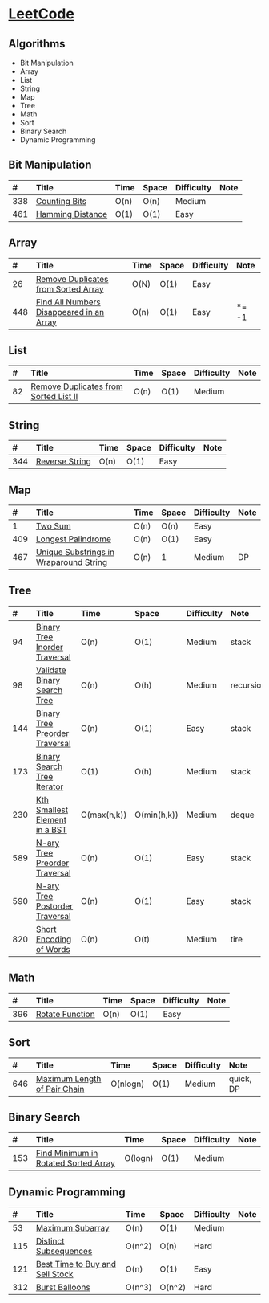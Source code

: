 # [LeetCode](https://leetcode.com/problemset/algorithms/)

## Algorithms
* Bit Manipulation
* Array
* List
* String
* Map
* Tree
* Math
* Sort
* Binary Search
* Dynamic Programming

## Bit Manipulation
|#|Title|Time|Space|Difficulty|Note|
|:-|:-|:-|:-|:-|:-|
|338|[Counting Bits](counting_bits.cpp)|O(n)|O(n)|Medium||
|461|[Hamming Distance](hamming_distance.cpp)|O(1)|O(1)|Easy||

## Array
|#|Title|Time|Space|Difficulty|Note|
|:-|:-|:-|:-|:-|:-|
|26|[Remove Duplicates from Sorted Array](remove_duplicates_from_sorted_array.cpp)|O(N)|O(1)|Easy||
|448|[Find All Numbers Disappeared in an Array](find_all_numbers_disappeared_in_an_array.cpp)|O(n)|O(1)|Easy|*= -1|

## List
|#|Title|Time|Space|Difficulty|Note|
|:-|:-|:-|:-|:-|:-|
|82|[Remove Duplicates from Sorted List II](remove_duplicates_from_sorted_list_2.cpp)|O(n)|O(1)|Medium||

## String
|#|Title|Time|Space|Difficulty|Note|
|:-|:-|:-|:-|:-|:-|
|344|[Reverse String](reverse_string.cpp)|O(n)|O(1)|Easy||

## Map
|#|Title|Time|Space|Difficulty|Note|
|:-|:-|:-|:-|:-|:-|
|1|[Two Sum](two_sum.cpp)|O(n)|O(n)|Easy||
|409|[Longest Palindrome](longest_palindrome.cpp)|O(n)|O(1)|Easy||
|467|[Unique Substrings in Wraparound String](unique_substrings_in_wraparound_string.cpp)|O(n)|1|Medium|DP|

## Tree
|#|Title|Time|Space|Difficulty|Note|
|:-|:-|:-|:-|:-|:-|
|94|[Binary Tree Inorder Traversal](binary_tree_inorder_traversal.cpp)|O(n)|O(1)|Medium|stack|
|98|[Validate Binary Search Tree](validate_binary_search_tree.cpp)|O(n)|O(h)|Medium|recursion|
|144|[Binary Tree Preorder Traversal](binary_tree_preorder_traversal.cpp)|O(n)|O(1)|Easy|stack|
|173|[Binary Search Tree Iterator](binary_search_tree_iterator.cpp)|O(1)|O(h)|Medium|stack|
|230|[Kth Smallest Element in a BST](kth_smallest_element_in_a_bst.cpp)|O(max(h,k))|O(min(h,k))|Medium|deque|
|589|[N-ary Tree Preorder Traversal](n-ary_tree_preorder_traversal.cpp)|O(n)|O(1)|Easy|stack|
|590|[N-ary Tree Postorder Traversal](n-ary_tree_postorder_traversal.cpp)|O(n)|O(1)|Easy|stack|
|820|[Short Encoding of Words](short_encoding_of_words.cpp)|O(n)|O(t)|Medium|tire|

## Math
|#|Title|Time|Space|Difficulty|Note|
|:-|:-|:-|:-|:-|:-|
|396|[Rotate Function](rotate_function.cpp)|O(n)|O(1)|Easy||

## Sort
|#|Title|Time|Space|Difficulty|Note|
|:-|:-|:-|:-|:-|:-|
|646|[Maximum Length of Pair Chain](maximum_length_of_pair_chain.cpp)|O(nlogn)|O(1)|Medium|quick, DP|

## Binary Search
|#|Title|Time|Space|Difficulty|Note|
|:-|:-|:-|:-|:-|:-|
|153|[Find Minimum in Rotated Sorted Array](find_minimum_in_rotated_sorted_array.cpp)|O(logn)|O(1)|Medium||

## Dynamic Programming
|#|Title|Time|Space|Difficulty|Note|
|:-|:-|:-|:-|:-|:-|
|53|[Maximum Subarray](maximum_subarray.cpp)|O(n)|O(1)|Medium||
|115|[Distinct Subsequences](distinct_subsequences.cpp)|O(n^2)|O(n)|Hard||
|121|[Best Time to Buy and Sell Stock](best_time_to_buy_and_sell_stock.cpp)|O(n)|O(1)|Easy||
|312|[Burst Balloons](burst_balloons.cpp)|O(n^3)|O(n^2)|Hard||